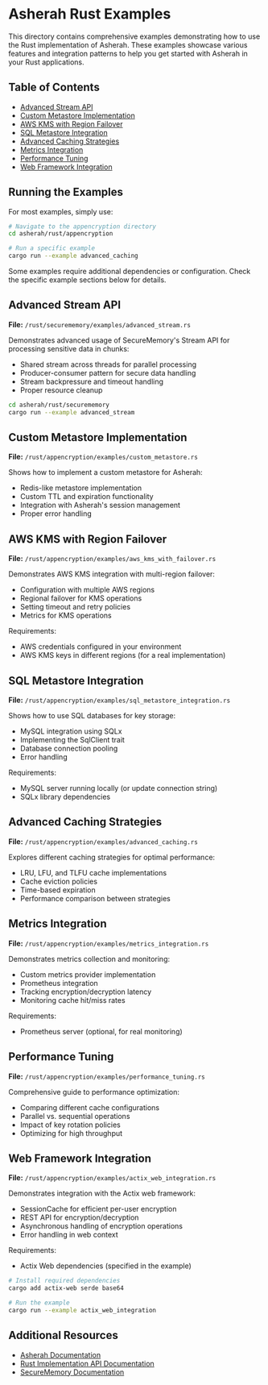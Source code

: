 # Asherah Rust Examples

This directory contains comprehensive examples demonstrating how to use the Rust implementation of Asherah. These examples showcase various features and integration patterns to help you get started with Asherah in your Rust applications.

## Table of Contents

- [Advanced Stream API](#advanced-stream-api)
- [Custom Metastore Implementation](#custom-metastore-implementation)
- [AWS KMS with Region Failover](#aws-kms-with-region-failover)
- [SQL Metastore Integration](#sql-metastore-integration)
- [Advanced Caching Strategies](#advanced-caching-strategies)
- [Metrics Integration](#metrics-integration)
- [Performance Tuning](#performance-tuning)
- [Web Framework Integration](#web-framework-integration)

## Running the Examples

For most examples, simply use:

```bash
# Navigate to the appencryption directory
cd asherah/rust/appencryption

# Run a specific example
cargo run --example advanced_caching
```

Some examples require additional dependencies or configuration. Check the specific example sections below for details.

## Advanced Stream API

**File:** `/rust/securememory/examples/advanced_stream.rs`

Demonstrates advanced usage of SecureMemory's Stream API for processing sensitive data in chunks:

- Shared stream across threads for parallel processing
- Producer-consumer pattern for secure data handling
- Stream backpressure and timeout handling
- Proper resource cleanup

```bash
cd asherah/rust/securememory
cargo run --example advanced_stream
```

## Custom Metastore Implementation

**File:** `/rust/appencryption/examples/custom_metastore.rs`

Shows how to implement a custom metastore for Asherah:

- Redis-like metastore implementation
- Custom TTL and expiration functionality
- Integration with Asherah's session management
- Proper error handling

## AWS KMS with Region Failover

**File:** `/rust/appencryption/examples/aws_kms_with_failover.rs`

Demonstrates AWS KMS integration with multi-region failover:

- Configuration with multiple AWS regions
- Regional failover for KMS operations
- Setting timeout and retry policies
- Metrics for KMS operations

Requirements:
- AWS credentials configured in your environment
- AWS KMS keys in different regions (for a real implementation)

## SQL Metastore Integration

**File:** `/rust/appencryption/examples/sql_metastore_integration.rs`

Shows how to use SQL databases for key storage:

- MySQL integration using SQLx
- Implementing the SqlClient trait
- Database connection pooling
- Error handling

Requirements:
- MySQL server running locally (or update connection string)
- SQLx library dependencies

## Advanced Caching Strategies

**File:** `/rust/appencryption/examples/advanced_caching.rs`

Explores different caching strategies for optimal performance:

- LRU, LFU, and TLFU cache implementations
- Cache eviction policies
- Time-based expiration
- Performance comparison between strategies

## Metrics Integration

**File:** `/rust/appencryption/examples/metrics_integration.rs`

Demonstrates metrics collection and monitoring:

- Custom metrics provider implementation
- Prometheus integration
- Tracking encryption/decryption latency
- Monitoring cache hit/miss rates

Requirements:
- Prometheus server (optional, for real monitoring)

## Performance Tuning

**File:** `/rust/appencryption/examples/performance_tuning.rs`

Comprehensive guide to performance optimization:

- Comparing different cache configurations
- Parallel vs. sequential operations
- Impact of key rotation policies
- Optimizing for high throughput

## Web Framework Integration

**File:** `/rust/appencryption/examples/actix_web_integration.rs`

Demonstrates integration with the Actix web framework:

- SessionCache for efficient per-user encryption
- REST API for encryption/decryption
- Asynchronous handling of encryption operations
- Error handling in web context

Requirements:
- Actix Web dependencies (specified in the example)

```bash
# Install required dependencies
cargo add actix-web serde base64

# Run the example
cargo run --example actix_web_integration
```

## Additional Resources

- [Asherah Documentation](https://github.com/godaddy/asherah/tree/main/docs)
- [Rust Implementation API Documentation](https://docs.rs/appencryption)
- [SecureMemory Documentation](https://docs.rs/securememory)